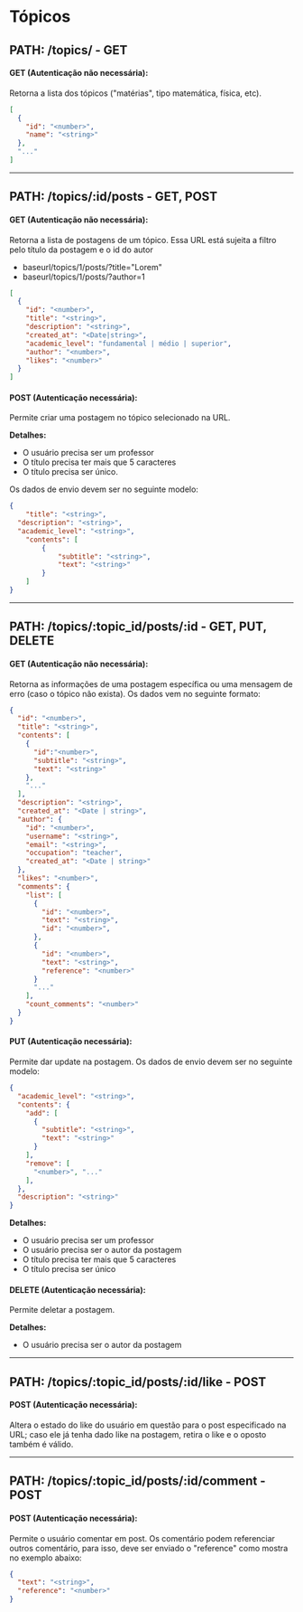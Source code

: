 # **Tópicos**

## **PATH: /topics/ - GET**

#### GET (Autenticação não necessária):
Retorna a lista dos tópicos ("matérias", tipo matemática, física, etc).

```json
[
  {
    "id": "<number>",
    "name": "<string>"
  },
  "..."
]
```

<hr>

## **PATH: /topics/:id/posts - GET, POST**

#### GET (Autenticação não necessária):
Retorna a lista de postagens de um tópico. Essa URL está sujeita a filtro pelo título da postagem e o id do autor
- baseurl/topics/1/posts/?title="Lorem"
- baseurl/topics/1/posts/?author=1


```json
[
  {
    "id": "<number>",
    "title": "<string>",
    "description": "<string>",
    "created_at": "<Date|string>",
    "academic_level": "fundamental | médio | superior",
    "author": "<number>",
    "likes": "<number>"
  }
]
```

#### POST (Autenticação necessária):

Permite criar uma postagem no tópico selecionado na URL.

**Detalhes:**
- O usuário precisa ser um professor
- O título precisa ter mais que 5 caracteres
- O título precisa ser único.

Os dados de envio devem ser no seguinte modelo:
```json
{
	"title": "<string>",
  "description": "<string>",
  "academic_level": "<string>",
	"contents": [
		{
			"subtitle": "<string>",
			"text": "<string>"
		}
	]
}
```

<hr>

## **PATH: /topics/:topic_id/posts/:id - GET, PUT, DELETE**

#### GET (Autenticação não necessária):
Retorna as informações de uma postagem específica ou uma mensagem de erro (caso o tópico não exista). Os dados vem no seguinte formato:

```json
{
  "id": "<number>",
  "title": "<string>",
  "contents": [
    {
      "id":"<number>",
      "subtitle": "<string>",
      "text": "<string>"
    },
    "..."
  ],
  "description": "<string>",
  "created_at": "<Date | string>",
  "author": {
    "id": "<number>",
    "username": "<string>",
    "email": "<string>",
    "occupation": "teacher",
    "created_at": "<Date | string>"
  },
  "likes": "<number>",
  "comments": {
    "list": [
      {
        "id": "<number>",
        "text": "<string>",
        "id": "<number>",
      },
      {
        "id": "<number>",
        "text": "<string>",
        "reference": "<number>"
      }
      "..."
    ],
    "count_comments": "<number>"
  }
}

```

#### PUT (Autenticação necessária):
Permite dar update na postagem. Os dados de envio devem ser no seguinte modelo:

```json
{
  "academic_level": "<string>",
  "contents": {
    "add": [
      {
        "subtitle": "<string>",
        "text": "<string>"
      }
    ],
    "remove": [
      "<number>", "..."
    ],
  },
  "description": "<string>"
}
```

**Detalhes:**
- O usuário precisa ser um professor
- O usuário precisa ser o autor da postagem
- O título precisa ter mais que 5 caracteres
- O título precisa ser único

#### DELETE (Autenticação necessária):
Permite deletar a postagem.

**Detalhes:**
- O usuário precisa ser o autor da postagem

<hr>

## **PATH: /topics/:topic_id/posts/:id/like - POST**

#### POST (Autenticação necessária):
Altera o estado do like do usuário em questão para o post especificado na URL; caso ele já tenha dado like na postagem, retira o like e o oposto também é válido.

<hr>


## **PATH: /topics/:topic_id/posts/:id/comment - POST**

#### POST (Autenticação necessária):
Permite o usuário comentar em post. Os comentário podem referenciar outros comentário, para isso, deve ser enviado o "reference" como mostra no exemplo abaixo:

```json
{
  "text": "<string>",
  "reference": "<number>"
}
```

